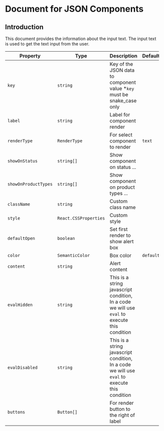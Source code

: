 # Document for JSON Components

## Introduction

This document provides the information about the input text.
The input text is used to get the text input from the user.

| Property             | Type                  | Description                                                                                   | Default   | Required | Example               |
| -------------------- | --------------------- | --------------------------------------------------------------------------------------------- | --------- | -------- | --------------------- |
| `key`                | `string`              | Key of the JSON data to component value \*`key` must be snake_case only                       |           | Yes      | `agent.first_name`    |
| `label`              | `string`              | Label for component render                                                                    |           | Yes      |                       |
| `renderType`         | `RenderType`          | For select component to render                                                                | `text`    | No       |                       |
| `showOnStatus`       | `string[]`            | Show component on status ...                                                                  |           | No       | `['draft', 'submit']` |
| `showOnProductTypes` | `string[]`            | Show component on product types ...                                                           |           | No       | `['motor', 'health']` |
| `className`          | `string`              | Custom class name                                                                             |           | No       | `text-primary`        |
| `style`              | `React.CSSProperties` | Custom style                                                                                  |           | No       | `{ color: 'red' }`    |
| `defaultOpen`        | `boolean`             | Set first render to show alert box                                                            |           | No       |                       |
| `color`              | `SemanticColor`       | Box color                                                                                     | `default` | No       |                       |
| `content`            | `string`              | Alert content                                                                                 |           | No       |                       |
| `evalHidden`         | `string`              | This is a string javascript condition, In a code we will use `eval` to execute this condition |           | No       |                       |
| `evalDisabled`       | `string`              | This is a string javascript condition, In a code we will use `eval` to execute this condition |           | No       |                       |
| `buttons`            | `Button[]`            | For render button to the right of label                                                       |           | No       |                       |

